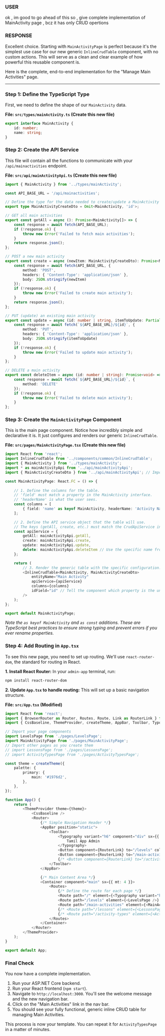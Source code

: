 ### USER
ok , im good to go ahead of this so , give complete implementation of MainActivity page , bcz it has only CRUD opertions

### RESPONSE
Excellent choice. Starting with `MainActivityPage` is perfect because it's the simplest use case for our new generic `InlineCrudTable` component, with no custom actions. This will serve as a clean and clear example of how powerful this reusable component is.

Here is the complete, end-to-end implementation for the "Manage Main Activities" page.

---

### **Step 1: Define the TypeScript Type**

First, we need to define the shape of our `MainActivity` data.

**File: `src/types/mainActivity.ts` (Create this new file)**
```typescript
export interface MainActivity {
    id: number;
    name: string;
}
```

### **Step 2: Create the API Service**

This file will contain all the functions to communicate with your `/api/mainactivities` endpoint.

**File: `src/api/mainActivityApi.ts` (Create this new file)**
```typescript
import { MainActivity } from '../types/mainActivity';

const API_BASE_URL = '/api/mainactivities';

// Define the type for the data needed to create/update a MainActivity
export type MainActivityCreateDto = Omit<MainActivity, 'id'>;

// GET all main activities
export const getAll = async (): Promise<MainActivity[]> => {
    const response = await fetch(API_BASE_URL);
    if (!response.ok) {
        throw new Error('Failed to fetch main activities');
    }
    return response.json();
};

// POST a new main activity
export const create = async (newItem: MainActivityCreateDto): Promise<MainActivity> => {
    const response = await fetch(API_BASE_URL, {
        method: 'POST',
        headers: { 'Content-Type': 'application/json' },
        body: JSON.stringify(newItem)
    });
    if (!response.ok) {
        throw new Error('Failed to create main activity');
    }
    return response.json();
};

// PUT (update) an existing main activity
export const update = async (id: number | string, itemToUpdate: Partial<MainActivityCreateDto>): Promise<void> => {
    const response = await fetch(`${API_BASE_URL}/${id}`, {
        method: 'PUT',
        headers: { 'Content-Type': 'application/json' },
        body: JSON.stringify(itemToUpdate)
    });
    if (!response.ok) {
        throw new Error('Failed to update main activity');
    }
};

// DELETE a main activity
export const deleteItem = async (id: number | string): Promise<void> => {
    const response = await fetch(`${API_BASE_URL}/${id}`, {
        method: 'DELETE'
    });
    if (!response.ok) {
        throw new Error('Failed to delete main activity');
    }
};
```

### **Step 3: Create the `MainActivityPage` Component**

This is the main page component. Notice how incredibly simple and declarative it is. It just configures and renders our generic `InlineCrudTable`.

**File: `src/pages/MainActivityPage.tsx` (Create this new file)**
```typescript
import React from 'react';
import InlineCrudTable from '../components/common/InlineCrudTable';
import { MainActivity } from '../types/mainActivity';
import * as mainActivityApi from '../api/mainActivityApi';
import { MainActivityCreateDto } from '../api/mainActivityApi'; // Import the DTO type

const MainActivityPage: React.FC = () => {
    
    // 1. Define the columns for the table.
    // 'field' must match a property in the MainActivity interface.
    // 'headerName' is what the user sees.
    const columns = [
        { field: 'name' as keyof MainActivity, headerName: 'Activity Name', type: 'string' as const }
    ];

    // 2. Define the API service object that the table will use.
    // The keys (getAll, create, etc.) must match the CrudApiService interface.
    const apiService = {
        getAll: mainActivityApi.getAll,
        create: mainActivityApi.create,
        update: mainActivityApi.update,
        delete: mainActivityApi.deleteItem // Use the specific name from the import
    };

    return (
        // 3. Render the generic table with the specific configuration.
        <InlineCrudTable<MainActivity, MainActivityCreateDto>
            entityName="Main Activity"
            apiService={apiService}
            columns={columns}
            idField="id" // Tell the component which property is the unique ID.
        />
    );
};

export default MainActivityPage;
```
*Note the `as keyof MainActivity` and `as const` additions. These are TypeScript best practices to ensure strong typing and prevent errors if you ever rename properties.*

### **Step 4: Add Routing in `App.tsx`**

To see this new page, you need to set up routing. We'll use `react-router-dom`, the standard for routing in React.

**1. Install React Router:**
In your `admin-app` terminal, run:
```bash
npm install react-router-dom
```

**2. Update `App.tsx` to handle routing:**
This will set up a basic navigation structure.

**File: `src/App.tsx` (Modified)**
```typescript
import React from 'react';
import { BrowserRouter as Router, Routes, Route, Link as RouterLink } from 'react-router-dom';
import { CssBaseline, ThemeProvider, createTheme, AppBar, Toolbar, Typography, Container, Box, Button } from '@mui/material';

// Import your page components
import LevelsPage from './pages/LevelsPage';
import MainActivityPage from './pages/MainActivityPage';
// Import other pages as you create them
// import LessonsPage from './pages/LessonsPage';
// import ActivityTypesPage from './pages/ActivityTypesPage';

const theme = createTheme({
    palette: {
        primary: {
            main: '#1976d2',
        },
    },
});

function App() {
    return (
        <ThemeProvider theme={theme}>
            <CssBaseline />
            <Router>
                {/* Simple Navigation Header */}
                <AppBar position="static">
                    <Toolbar>
                        <Typography variant="h6" component="div" sx={{ flexGrow: 1 }}>
                            Tamil App Admin
                        </Typography>
                        <Button component={RouterLink} to="/levels" color="inherit">Levels</Button>
                        <Button component={RouterLink} to="/main-activities" color="inherit">Main Activities</Button>
                        {/* <Button component={RouterLink} to="/activity-types" color="inherit">Activity Types</Button> */}
                    </Toolbar>
                </AppBar>

                {/* Main Content Area */}
                <Container component="main" sx={{ mt: 4 }}>
                    <Routes>
                        {/* Define the route for each page */}
                        <Route path="/" element={<Typography variant="h5">Welcome to the Admin Panel!</Typography>} />
                        <Route path="/levels" element={<LevelsPage />} />
                        <Route path="/main-activities" element={<MainActivityPage />} />
                        {/* <Route path="/lessons" element={<LessonsPage />} /> */}
                        {/* <Route path="/activity-types" element={<ActivityTypesPage />} /> */}
                    </Routes>
                </Container>
            </Router>
        </ThemeProvider>
    );
}

export default App;
```

### **Final Check**

You now have a complete implementation.
1.  Run your ASP.NET Core backend.
2.  Run your React frontend (`npm start`).
3.  Navigate to `http://localhost:3000`. You'll see the welcome message and the new navigation bar.
4.  Click on the "Main Activities" link in the nav bar.
5.  You should see your fully functional, generic inline CRUD table for managing Main Activities.

This process is now your template. You can repeat it for `ActivityTypesPage` in a matter of minutes.
